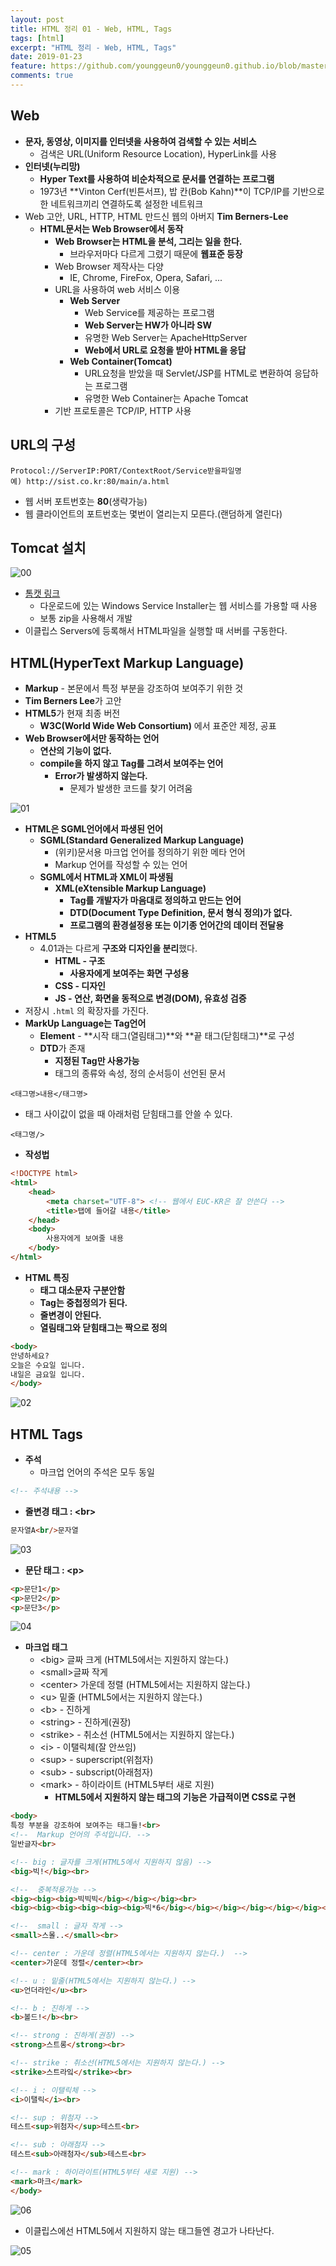 ```yaml
---
layout: post
title: HTML 정리 01 - Web, HTML, Tags
tags: [html]
excerpt: "HTML 정리 - Web, HTML, Tags"
date: 2019-01-23
feature: https://github.com/younggeun0/younggeun0.github.io/blob/master/_posts/img/Web/html5.jpg?raw=true
comments: true
---
```



## Web

* **문자, 동영상, 이미지를 인터넷을 사용하여 검색할 수 있는 서비스**
     * 검색은 URL(Uniform Resource Location), HyperLink를 사용
* **인터넷(누리망)**
     * **Hyper Text를 사용하여 비순차적으로 문서를 연결하는 프로그램**
     * 1973년 **Vinton Cerf(빈튼서프), 밥 칸(Bob Kahn)**이 TCP/IP를 기반으로 한 네트워크끼리 연결하도록 설정한 네트워크
* Web 고안, URL, HTTP, HTML 만드신 웹의 아버지 **Tim Berners-Lee**
   * **HTML문서는 Web Browser에서 동작**
        * **Web Browser는 HTML을 분석, 그리는 일을 한다.**
             * 브라우저마다 다르게 그렸기 때문에 **웹표준 등장**
        * Web Browser 제작사는 다양
             * IE, Chrome, FireFox, Opera, Safari, ...
        * URL을 사용하여 web 서비스 이용
             *  **Web Server**
                *  Web Service를 제공하는 프로그램
                * **Web Server는 HW가 아니라 SW**
                * 유명한 Web Server는 ApacheHttpServer
                * **Web에서 URL로 요청을 받아 HTML을 응답**
             * **Web Container(Tomcat)**
               * URL요청을 받았을 때 Servlet/JSP를 HTML로 변환하여 응답하는 프로그램
               * 유명한 Web Container는 Apache Tomcat
        * 기반 프로토콜은 TCP/IP, HTTP 사용


## URL의 구성

```
Protocol://ServerIP:PORT/ContextRoot/Service받을파일명
예) http://sist.co.kr:80/main/a.html
```

* 웹 서버 포트번호는 **80**(생략가능)
* 웹 클라이언트의 포트번호는 몇번이 열리는지 모른다.(랜덤하게 열린다)



## Tomcat 설치

![00](https://github.com/younggeun0/younggeun0.github.io/blob/master/_posts/img/Web/HTML/01/00.png?raw=true)

* [톰캣 링크](http://tomcat.apache.org/)
  * 다운로드에 있는 Windows Service Installer는 웹 서비스를 가용할 때 사용
  * 보통 zip을 사용해서 개발
* 이클립스 Servers에 등록해서 HTML파일을 실행할 때 서버를 구동한다.

## HTML(HyperText Markup Language)

* **Markup** - 본문에서 특정 부분을 강조하여 보여주기 위한 것
* **Tim Berners Lee**가 고안
* **HTML5**가 현재 최종 버전
     * **W3C(World Wide Web Consortium)** 에서 표준안 제정, 공표
* **Web Browser에서만 동작하는 언어**
     * **연산의 기능이 없다.**
     * **compile을 하지 않고 Tag를 그려서 보여주는 언어**
          * **Error가 발생하지 않는다.**
               * 문제가 발생한 코드를 찾기 어려움


![01](https://github.com/younggeun0/younggeun0.github.io/blob/master/_posts/img/Web/HTML/01/01.png?raw=true)

* **HTML은 SGML언어에서 파생된 언어**
     * **SGML(Standard Generalized Markup Language)**
          * (위키)문서용 마크업 언어를 정의하기 위한 메타 언어
          * Markup 언어를 작성할 수 있는 언어
     * **SGML에서 HTML과 XML이 파생됨**
          * **XML(eXtensible Markup Language)**
               * **Tag를 개발자가 마음대로 정의하고 만드는 언어**
               * **DTD(Document Type Definition, 문서 형식 정의)가 없다.**
               * **프로그램의 환경설정용 또는 이기종 언어간의 데이터 전달용**
* **HTML5**
     * 4.01과는 다르게 **구조와 디자인을 분리**했다.
          * **HTML - 구조**
            * **사용자에게 보여주는 화면 구성용**
          * **CSS - 디자인**
          * **JS - 연산, 화면을 동적으로 변경(DOM), 유효성 검증**
* 저장시 `.html` 의 확장자를 가진다.
* **MarkUp Language는 Tag언어**
     * **Element** - **시작 태그(열림태그)**와 **끝 태그(닫힘태그)**로 구성
     * **DTD**가 존재
          * **지정된 Tag만 사용가능**
          * 태그의 종류와 속성, 정의 순서등이 선언된 문서

```
<태그명>내용</태그명>
```

* 태그 사이값이 없을 때 아래처럼 닫힘태그를 안쓸 수 있다.

```
<태그명/>
```

* **작성법**

```html
<!DOCTYPE html>
<html>
    <head>
        <meta charset="UTF-8"> <!-- 웹에서 EUC-KR은 잘 안쓴다 -->
        <title>탭에 들어갈 내용</title>
    </head>
    <body>
        사용자에게 보여줄 내용
    </body>
</html>
```


* **HTML 특징**
     * **태그 대소문자 구분안함**
     * **Tag는 중첩정의가 된다.**
     * **줄변경이 안된다.**
     * **열림태그와 닫힘태그는 짝으로 정의**

```html
<body>
안녕하세요?
오늘은 수요일 입니다.
내일은 금요일 입니다.
</body>
```

![02](https://github.com/younggeun0/younggeun0.github.io/blob/master/_posts/img/Web/HTML/01/02.png?raw=true)


## HTML Tags

* **주석**
     * 마크업 언어의 주석은 모두 동일

```html
<!-- 주석내용 -->
```

* **줄변경 태그 : \<br\>**
  
```html
문자열A<br/>문자열
```

![03](https://github.com/younggeun0/younggeun0.github.io/blob/master/_posts/img/Web/HTML/01/03.png?raw=true)


* **문단 태그 : \<p\>**

```html
<p>문단1</p>
<p>문단2</p>
<p>문단3</p>
```

![04](https://github.com/younggeun0/younggeun0.github.io/blob/master/_posts/img/Web/HTML/01/04.png?raw=true)


* **마크업 태그**
     * \<big\> 글짜 크게 (HTML5에서는 지원하지 않는다.)
     * \<small\>글짜 작게
     * \<center\> 가운데 정렬 (HTML5에서는 지원하지 않는다.)
     * \<u\> 밑줄 (HTML5에서는 지원하지 않는다.)
     * \<b\> - 진하게
     * \<string\> - 진하게(권장)
     * \<strike\> - 취소선 (HTML5에서는 지원하지 않는다.)
     * \<i\> - 이탤릭체(잘 안쓰임)
     * \<sup\> - superscript(위첨자)
     * \<sub\> - subscript(아래첨자)
     * \<mark\> - 하이라이트 (HTML5부터 새로 지원)
          * **HTML5에서 지원하지 않는 태그의 기능은 가급적이면 CSS로 구현**

```html
<body>
특정 부분을 강조하여 보여주는 태그들!<br>
<!--  Markup 언어의 주석입니다. -->
일반글자<br>

<!-- big : 글자를 크게(HTML5에서 지원하지 않음) -->
<big>빅!</big><br>

<!--  중복적용가능 -->
<big><big><big>빅빅빅</big></big></big><br>
<big><big><big><big><big><big>빅*6</big></big></big></big></big></big><br>

<!--  small : 글자 작게 -->
<small>스몰..</small><br>

<!-- center : 가운데 정렬(HTML5에서는 지원하지 않는다.)  -->
<center>가운데 정렬</center><br>

<!-- u : 밑줄(HTML5에서는 지원하지 않는다.) -->
<u>언더라인</u><br>

<!-- b : 진하게 -->
<b>볼드!</b><br>

<!-- strong : 진하게(권장) -->
<strong>스트롱</strong><br>

<!-- strike : 취소선(HTML5에서는 지원하지 않는다.) -->
<strike>스트라잌</strike><br>

<!-- i : 이탤릭체 -->
<i>이탤릭</i><br>

<!-- sup : 위첨자 -->
테스트<sup>위첨자</sup>테스트<br>

<!-- sub : 아래첨자 -->
테스트<sub>아래첨자</sub>테스트<br>

<!-- mark : 하이라이트(HTML5부터 새로 지원) -->
<mark>마크</mark>
</body>
```

![06](https://github.com/younggeun0/younggeun0.github.io/blob/master/_posts/img/Web/HTML/01/06.png?raw=true)


* 이클립스에선 HTML5에서 지원하지 않는 태그들엔 경고가 나타난다.

![05](https://github.com/younggeun0/younggeun0.github.io/blob/master/_posts/img/Web/HTML/01/05.png?raw=true)

